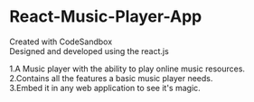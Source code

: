 # React-Music-Player-App
Created with CodeSandbox<br/>
Designed and developed using the react.js<br/>

1.A Music player with the ability to play online music resources.<br/>
2.Contains all the features a basic music player needs.<br/>
3.Embed it in any web application to see it's magic.<br/>

